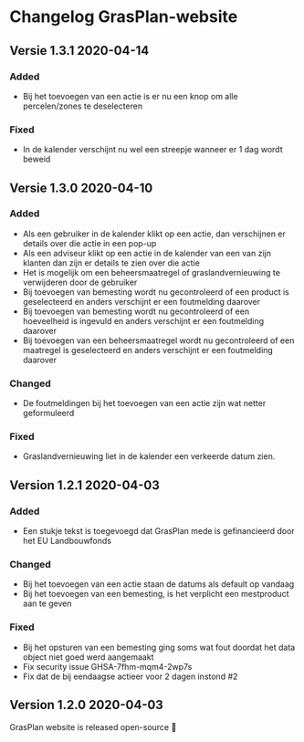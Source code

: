 # Changelog GrasPlan-website

## Versie 1.3.1 2020-04-14
### Added
* Bij het toevoegen van een actie is er nu een knop om alle percelen/zones te deselecteren

### Fixed
* In de kalender verschijnt nu wel een streepje wanneer er 1 dag wordt beweid

## Versie 1.3.0 2020-04-10
### Added
* Als een gebruiker in de kalender klikt op een actie, dan verschijnen er details over die actie in een pop-up
* Als een adviseur klikt op een actie in de kalender van een van zijn klanten dan zijn er details te zien over die actie
* Het is mogelijk om een beheersmaatregel of graslandvernieuwing te verwijderen door de gebruiker
* Bij toevoegen van bemesting wordt nu gecontroleerd of een product is geselecteerd en anders verschijnt er een foutmelding daarover
* Bij toevoegen van bemesting wordt nu gecontroleerd of een hoeveelheid is ingevuld en anders verschijnt er een foutmelding daarover
* Bij toevoegen van een beheersmaatregel wordt nu gecontroleerd of een maatregel is geselecteerd en anders verschijnt er een foutmelding daarover

### Changed
* De foutmeldingen bij het toevoegen van een actie zijn wat netter geformuleerd

### Fixed
* Graslandvernieuwing liet in de kalender een verkeerde datum zien.

## Version 1.2.1 2020-04-03
### Added
* Een stukje tekst is toegevoegd dat GrasPlan mede is gefinancieerd door het EU Landbouwfonds

### Changed
* Bij het toevoegen van een actie staan de datums als default op vandaag
* Bij het toevoegen van een bemesting, is het verplicht een mestproduct aan te geven

### Fixed
* Bij het opsturen van een bemesting ging soms wat fout doordat het data object niet goed werd aangemaakt
* Fix security issue GHSA-7fhm-mqm4-2wp7s
* Fix dat de bij eendaagse actieer voor 2 dagen instond #2

## Version 1.2.0 2020-04-03
GrasPlan website is released open-source :tada: